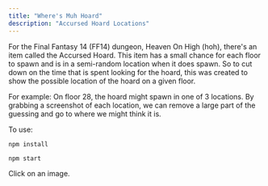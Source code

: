 ```yaml
---
title: "Where's Muh Hoard"
description: "Accursed Hoard Locations"
---
```


For the Final Fantasy 14 (FF14) dungeon, Heaven On High (hoh), there's an item called the Accursed Hoard. This item has a small chance for each floor to spawn and is in a semi-random location when it does spawn. So to cut down on the time that is spent looking for the hoard, this was created to show the possible location of the hoard on a given floor. 

For example: On floor 28, the hoard might spawn in one of 3 locations. By grabbing a screenshot of each location, we can remove a large part of the guessing and go to where we might think it is.

To use: 

```
npm install
```

```
npm start
```

Click on an image.